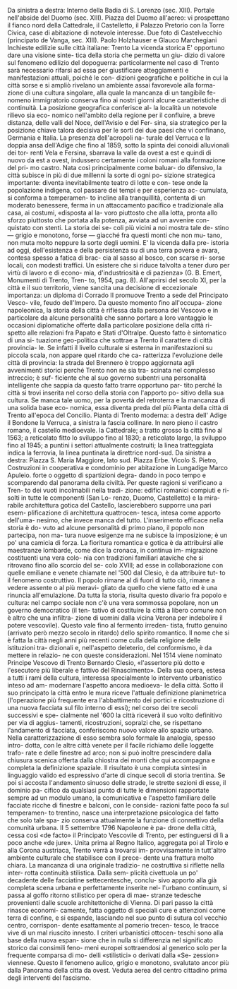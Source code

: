 Da sinistra a destra: Interno della Badia di S. Lorenzo (sec. XIII). Portale nell'abside del Duomo (sec. XIII). Piazza del Duomo all'aereo: vi prospettano il fianco nord della Cattedrale, il
Castelletto, il Palazzo Pretorio con la Torre Civica, case di abitazione di notevole interesse. Due foto di Castelvecchio (principato de Vanga, sec. XIII).
Paolo Holzhauser e Glauco Marchegiani
Inchieste edilizie sulle città italiane: Trento
La vicenda storica
E' opportuno dare una visione sinte-
tica della storia che permetta un giu-
dizio di valore sul fenomeno edilizio
del dopoguerra: particolarmente nel
caso di Trento sarà necessario rifarsi
ad essa per giustificare atteggiamenti
e manifestazioni attuali, poiché le con-
dizioni geografiche e politiche in cui
la città sorse e si ampliò rivelano un
ambiente assai favorevole alla forma-
zione di una cultura singolare, alla
quale la mancanza di un tangibile fe-
nomeno immigratorio conserva fino ai
nostri giorni alcune caratteristiche di
continuità. 
La posizione geografica conferisce al-
la località un notevole rilievo sia eco-
nomico nell'ambito della regione per
il confluire, a breve distanza, delle
valli del Noce, dell'Avisio e del Fer-
sina, sia strategico per la posizione
chiave talora decisiva per le sorti dei
due paesi che vi confinano, Germania
e Italia. La presenza dell'acropoli na-
turale del Verruca e la doppia ansa
dell'Adige che fino al 1859, sotto la
spinta dei conoidi alluvionali dei tor-
renti Vela e Fersina, sbarrava la valle
da ovest a est e quindi di nuovo da
est a ovest, indussero certamente i
coloni romani alla formazione del pri-
mo castro.
Nata così principalmente come baluar-
do difensivo, la città subisce in più
di due millenni la sorte di ogni po-
sizione strategica importante: diventa
inevitabilmente teatro di lotte e con-
tese onde la popolazione indigena, col
passare dei tempi e per esperienza ac-
cumulata, si conforma a temperamen-
to incline alla tranquillità, contenta di
un moderato benessere, ferma in un
attaccamento pacifico e tradizionale
alla casa, ai costumi, «disposta al la-
voro piuttosto che alla lotta, pronta
allo sforzo piuttosto che portata alla
potenza, avviata ad un avvenire con-
quistato con stenti. La storia dei se-
coli più vicini a noi mostra tale de-
stino — grigio e monotono, forse —
giacché fra questi monti che non mu-
tano, non muta molto neppure la sorte
degli uomini. E' la vicenda dalla pre-
istoria ad oggi, dell'esistenza e della
persistenza su di una terra povera e
avara, contesa spesso a fatica di brac-
cia al sasso al bosco, con scarse ri-
sorse locali, con modesti traffici. Un
esistere che si riduce talvolta a tener
duro per virtù di lavoro e di econo-
mia, d'industriosità e di pazienza» (G.
B. Emert, Monumenti di Trento, Tren-
to, 1954, pag. 8).
All'aprirsi del secolo XI, per la città
e il suo territorio, viene sancita una
decisione di eccezionale importanza:
un diploma di Corrado II promuove
Trento a sede del Principato Vesco-
vile, feudo dell'Impero.
Da questo momento fino all'occupa-
zione napoleonica, la storia della città
è riflessa dalla persona del Vescovo e
in particolare da alcune personalità
che sanno portare a loro vantaggio le
occasioni diplomatiche offerte dalla
particolare posizione della città ri-
spetto alle relazioni fra Papato e Stati
d'Oltralpe.
Questo fatto è sintomatico di una si-
tuazione geo-politica che sottrae a
Trento il carattere di città provincia-
le. Se infatti il livello culturale si
esterna in manifestazioni su piccola
scala, non appare quel ritardo che ca-
ratterizza l'evoluzione delle città di
provincia: la strada del Brennero è
troppo aggiornata agli avvenimenti
storici perché Trento non ne sia tra-
scinata nel complesso intreccio; è suf-
ficiente che al suo governo subentri
una personalità intelligente che sappia
da questo fatto trarre opportuno par-
tito perché la città si trovi inserita nel
corso della storia con l'apporto po-
sitivo della sua cultura. Se manca tale
uomo, per la povertà del retroterra e
la mancanza di una solida base eco-
nomica, essa diventa preda del più 
Pianta della città di Trento all'epoca del Concilio. Pianta di Trento moderna: a destra dell' Adige il Bondone la Verruca, a sinistra la fascia collinare. In nero pieno il castro romano, il castello
medioevale. la Cattedrale; a tratto grosso la città fino al 1563; a reticolato fitto lo sviluppo fino al 1830; a reticolato largo, la sviluppo fino al 1945; a puntini i settori attualmente costruiti; la
linea tratteggiata indica la ferrovia, la linea puntinata la direttrice nord-sud. 
Da sinistra a destra: Piazza S. Maria Maggiore, lato sud. Piazza Erbe. Vicolo S. Pietro, Costruzioni in cooperativa e condominio per abitazione in Lungadige Marco Apuleio. 
forte o oggetto di spartizioni degra-
dando in poco tempo e scomparendo
dal panorama della civiltà.
Per queste ragioni si verificano a Tren-
to dei vuoti incolmabili nella tradi-
zione: edifici romanici compiuti e ri-
solti in tutte le componenti (San Lo-
renzo, Duomo, Castelletto) e la mira-
rabile architettura gotica del Castello,
lascierebbero supporre una pari esem-
plificazione di architettura quattrocen-
tesca, intesa come apporto dell'uma-
nesimo, che invece manca del tutto.
L'inserimento efficace nella storia è do-
vuto ad alcune personalità di primo
piano, il popolo non partecipa, non ma-
tura nuove esigenze ma ne subisce la
imposizione; è un po' una camicia di
forza. La fioritura romantica e gotica è
da attribuirsi alle maestranze lombarde,
come dice la cronaca, in continua im-
migrazione costituenti una vera colo-
nia con tradizioni familiari ataviche 
che si ritrovano fino allo scorcio del se-
colo XVIII; ad esse in collaborazione
con quelle emiliane e venete chiamate
nel '500 dal Clesio, è da attribuire tut-
to il fenomeno costruttivo. Il popolo
rimane al di fuori di tutto ciò, rimane
a vedere assente o al più meravi-
gliato da quello che viene fatto ed è
una rinuncia all'emulazione. Da tutta
la storia, risulta questo divario fra
popolo e cultura: nel campo sociale
non c'è una vera sommossa popolare,
non un governo democratico (il ten-
tativo di costituire la città a libero
comune non è altro che una infiltra-
zione di uomini dalla vicina Verona
per indebolire il potere vescovile).
Questo vale fino al fermento irreden-
tista, frutto genuino (arrivato però
mezzo secolo in ritardo) dello spirito
romantico. Il nome che si è fatta la
città negli anni più recenti come culla
della religione delle istituzioni tra-
dizionali e, nell'aspetto deleterio, del
conformismo, è da mettere in relazio-
ne con queste considerazioni.
Nel 1514 viene nominato Principe
Vescovo di Trento Bernardo Clesio,
«l'assertore più dotto e l'esecutore più
liberale e fattivo del Rinascimento».
Della sua opera, estesa a tutti i rami
della cultura, interessa specialmente lo
intervento urbanistico inteso ad am-
modernare l'aspetto ancora medioeva-
le della città. Sotto il suo principato 
la città entro le mura riceve l'attuale
definizione planimetrica (l'operazione
più frequente era l'abbattimento dei
portici e ricostruzione di una nuova
facciata sul filo interno di essi); nel
corso dei tre secoli successivi e spe-
cialmente nel '600 la città riceverà il
suo volto definitivo per via di aggius-
tamenti, ricostruzioni, sopralzi che, se
rispettano l'andamento di facciata,
conferiscono nuovo valore allo spazio
urbano. 
Nella caratterizzazione di esso sembra
solo formale la analogia, spesso intro-
dotta, con le altre città venete per il
facile richiamo delle loggette trafo-
rate e delle finestre ad arco; non si
può inoltre prescindere dalla chiusura
scenica offerta dalla chiostra dei monti
che qui accompagna e completa la
definizione spaziale. Il risultato è una
compiuta sintesi in linguaggio valido
ed espressivo d'arte di cinque secoli
di storia trentina. Se poi si accosta
l'andamento sinuoso delle strade, le
strette sezioni di esse, il dominio pa-
cifico da qualsiasi punto di tutte le
dimensioni rapportate sempre ad un
modulo umano, la comunicativa e
l'aspetto familiare delle facciate ricche
di finestre e balconi, con le conside-
razioni fatte poco fa sul temperamen-
to trentino, nasce una interpretazione
psicologica del fatto che solo tale spa-
zio conserva attualmente la funzione
di connettivo della comunità urbana.
II 5 settembre 1796 Napoleone è pa-
drone della città, cessa così «de facto»
il Principato Vescovile di Trento, per
estinguersi di lì a poco anche «de
jure». Unita prima al Regno Italico,
aggregata poi al Tirolo e alla Corona
austriaca, Trento verrà a trovarsi im-
provvisamente in tutt'altro ambiente
culturale che stabilisce con il prece-
dente una frattura molto chiara. La
mancanza di una originale tradizio-
ne costruttiva si riflette nella inter-
rotta continuità stilistica. Dalla sem-
plicità civettuola un po' decadente
delle facciatine settecentesche, conclu-
sivo apporto alla già completa scena
urbana e perfettamente inserite nel-
l'urbano continuum, si passa al goffo
ritorno stilistico per opera di mae-
stranze tedesche provenienti dalle
scuole architettoniche di Vienna. Di
pari passo la città rinasce economi-
camente, fatta oggetto di speciali cure
e attenzioni come terra di confine, e
si espande, lasciando nel suo punto di
sutura col vecchio centro, corrispon-
dente esattamente al pomerio trecen-
tesco, le tracce vive di un mal riuscito
innesto. I criteri urbanistici ottocen-
teschi sono alla base della nuova espan-
sione che in nulla si differenzia nel
significato storico dai consimili feno-
meni europei sottraendosi al generico
solo per la frequente comparsa di mo-
delli «stilistici» o derivati dalla «Se-
zession» viennese.
Questo il fenomeno aulico, grigio e
monotono, svalutato ancor più dalla 
Panorama della citta da ovest. Veduta aerea del centro cittadino prima degli interventi del fascismo. 
